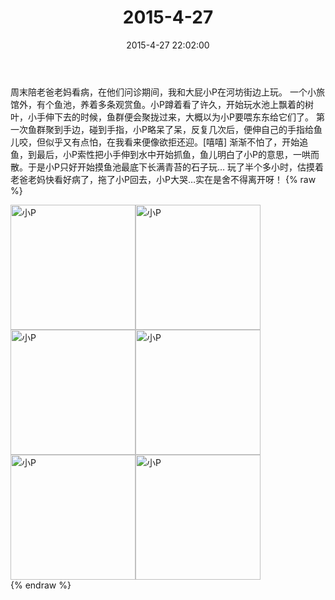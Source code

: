 ﻿---
title: 2015-4-27
date: 2015-4-27 22:02:00
tags:
categories: 妈妈
---
周末陪老爸老妈看病，在他们问诊期间，我和大屁小P在河坊街边上玩。
一个小旅馆外，有个鱼池，养着多条观赏鱼。小P蹲着看了许久，开始玩水池上飘着的树叶，小手伸下去的时候，鱼群便会聚拢过来，大概以为小P要喂东东给它们了。
第一次鱼群聚到手边，碰到手指，小P略呆了呆，反复几次后，便伸自己的手指给鱼儿咬，但似乎又有点怕，在我看来便像欲拒还迎。[嘻嘻]
渐渐不怕了，开始追鱼，到最后，小P索性把小手伸到水中开始抓鱼，鱼儿明白了小P的意思，一哄而散。于是小P只好开始摸鱼池最底下长满青苔的石子玩…
玩了半个多小时，估摸着老爸老妈快看好病了，拖了小P回去，小P大哭…实在是舍不得离开呀！
{% raw %}
<div style="width:500 px">
<div style="float:left; width:100 px"><img src="/images/微信图片_20171011092743.jpg" width="200" alt="小P"></div>
<div style="float:left; width:100 px"><img src="/images/微信图片_20171011092759.jpg" width="200" alt="小P"></div>
<div style="float:left; width:100 px"><img src="/images/微信图片_20171011092811.jpg" width="200" alt="小P"></div>
<div style="float:left; width:100 px"><img src="/images/微信图片_20171011092821.jpg" width="200" alt="小P"></div>
<div style="float:left; width:100 px"><img src="/images/微信图片_20171011092831.jpg" width="200" alt="小P"></div>
<div style="float:left; width:100 px"><img src="/images/微信图片_20171011092843.jpg" width="200" alt="小P"></div>
<div style="clear:both"></div>
</div>
{% endraw %}
